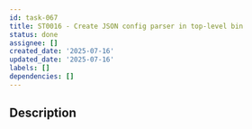 ```yaml
---
id: task-067
title: ST0016 - Create JSON config parser in top-level bin
status: done
assignee: []
created_date: '2025-07-16'
updated_date: '2025-07-16'
labels: []
dependencies: []
---
```


## Description
